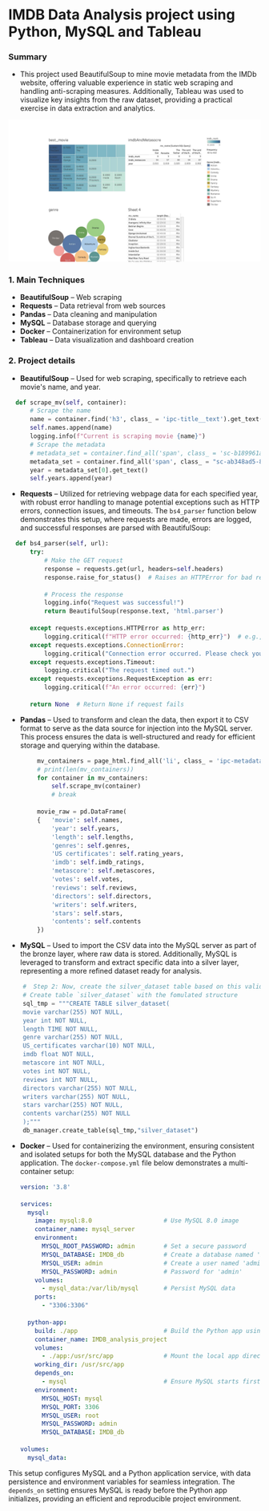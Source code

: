# IMDB Data Analysis project using Python, MySQL and Tableau

### Summary
- This project used BeautifulSoup to mine movie metadata from the IMDb website, offering valuable experience in static web scraping and handling anti-scraping measures. Additionally, Tableau was used to visualize key insights from the raw dataset, providing a practical exercise in data extraction and analytics.

<img src="imdb_analytic.jpg?raw=true"/>


### 1. Main Techniques

- **BeautifulSoup** – Web scraping
- **Requests** – Data retrieval from web sources
- **Pandas** – Data cleaning and manipulation
- **MySQL** – Database storage and querying
- **Docker** – Containerization for environment setup
- **Tableau** – Data visualization and dashboard creation


### 2. Project details
- **BeautifulSoup** – Used for web scraping, specifically to retrieve each movie's name, and year.
```python
  def scrape_mv(self, container):
      # Scrape the name
      name = container.find('h3', class_ = 'ipc-title__text').get_text()
      self.names.append(name)
      logging.info(f"Current is scraping movie {name}")
      # Scrape the metadata
      # metadata_set = container.find_all('span', class_ = 'sc-b189961a-8 hCbzGp dli-title-metadata-item')
      metadata_set = container.find_all('span', class_ = "sc-ab348ad5-8 cSWcJI dli-title-metadata-item")
      year = metadata_set[0].get_text()
      self.years.append(year)
```
- **Requests** – Utilized for retrieving webpage data for each specified year, with robust error handling to manage potential exceptions such as HTTP errors, connection issues, and timeouts. The `bs4_parser` function below demonstrates this setup, where requests are made, errors are logged, and successful responses are parsed with BeautifulSoup:

```python
  def bs4_parser(self, url):
      try:
          # Make the GET request
          response = requests.get(url, headers=self.headers)
          response.raise_for_status()  # Raises an HTTPError for bad responses (4xx, 5xx)
          
          # Process the response
          logging.info("Request was successful!")
          return BeautifulSoup(response.text, 'html.parser')
                  
      except requests.exceptions.HTTPError as http_err:
          logging.critical(f"HTTP error occurred: {http_err}")  # e.g., 404 or 500 error
      except requests.exceptions.ConnectionError:
          logging.critical("Connection error occurred. Please check your network.")
      except requests.exceptions.Timeout:
          logging.critical("The request timed out.")
      except requests.exceptions.RequestException as err:
          logging.critical(f"An error occurred: {err}")

      return None  # Return None if request fails
```
- **Pandas** – Used to transform and clean the data, then export it to CSV format to serve as the data source for injection into the MySQL server. This process ensures the data is well-structured and ready for efficient storage and querying within the database.
```python
        mv_containers = page_html.find_all('li', class_ = 'ipc-metadata-list-summary-item')
        # print(len(mv_containers))
        for container in mv_containers:
            self.scrape_mv(container)
            # break

        movie_raw = pd.DataFrame(
        {   'movie': self.names,
            'year': self.years,
            'length': self.lengths,
            'genres': self.genres,
            'US certificates': self.rating_years,
            'imdb': self.imdb_ratings,
            'metascore': self.metascores,
            'votes': self.votes,
            'reviews': self.reviews,
            'directors': self.directors,
            'writers': self.writers,
            'stars': self.stars,
            'contents': self.contents
        })
```
- **MySQL** – Used to import the CSV data into the MySQL server as part of the bronze layer, where raw data is stored. Additionally, MySQL is leveraged to transform and extract specific data into a silver layer, representing a more refined dataset ready for analysis.

```python
    #  Step 2: Now, create the silver_dataset table based on this valid data
    # Create table `silver_dataset` with the fomulated structure 
    sql_tmp = """CREATE TABLE silver_dataset(
    movie varchar(255) NOT NULL,
    year int NOT NULL,
    length TIME NOT NULL,
    genre varchar(255) NOT NULL,
    US_certificates varchar(10) NOT NULL,
    imdb float NOT NULL,
    metascore int NOT NULL,
    votes int NOT NULL,
    reviews int NOT NULL,
    directors varchar(255) NOT NULL,
    writers varchar(255) NOT NULL,
    stars varchar(255) NOT NULL,
    contents varchar(255) NOT NULL
    );"""
    db_manager.create_table(sql_tmp,"silver_dataset")
```

- **Docker** – Used for containerizing the environment, ensuring consistent and isolated setups for both the MySQL database and the Python application. The `docker-compose.yml` file below demonstrates a multi-container setup:

    ```yaml
    version: '3.8'

    services:
      mysql:
        image: mysql:8.0                    # Use MySQL 8.0 image
        container_name: mysql_server
        environment:
          MYSQL_ROOT_PASSWORD: admin        # Set a secure password
          MYSQL_DATABASE: IMDB_db           # Create a database named 'IMDB_db'
          MYSQL_USER: admin                 # Create a user named 'admin'
          MYSQL_PASSWORD: admin             # Password for 'admin'
        volumes:
          - mysql_data:/var/lib/mysql       # Persist MySQL data
        ports:
          - "3306:3306"

      python-app:
        build: ./app                        # Build the Python app using the Dockerfile
        container_name: IMDB_analysis_project
        volumes:
          - ./app:/usr/src/app              # Mount the local app directory
        working_dir: /usr/src/app
        depends_on:
          - mysql                           # Ensure MySQL starts first
        environment:
          MYSQL_HOST: mysql
          MYSQL_PORT: 3306
          MYSQL_USER: root
          MYSQL_PASSWORD: admin
          MYSQL_DATABASE: IMDB_db

    volumes:
      mysql_data:
    ```

This setup configures MySQL and a Python application service, with data persistence and environment variables for seamless integration. The `depends_on` setting ensures MySQL is ready before the Python app initializes, providing an efficient and reproducible project environment.



